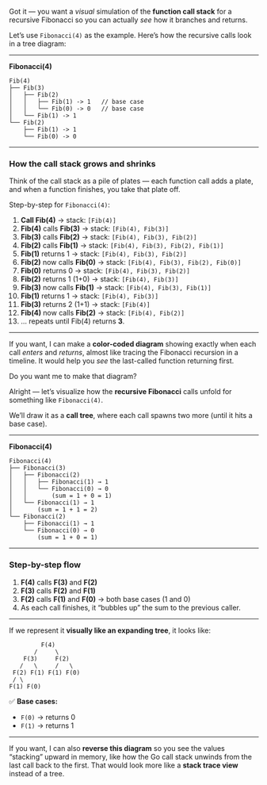 Got it — you want a _visual_ simulation of the **function call stack** for a recursive Fibonacci so you can actually _see_ how it branches and returns.

Let’s use `Fibonacci(4)` as the example.
Here’s how the recursive calls look in a tree diagram:

---

**Fibonacci(4)**

```
Fib(4)
├── Fib(3)
│   ├── Fib(2)
│   │   ├── Fib(1) -> 1   // base case
│   │   └── Fib(0) -> 0   // base case
│   └── Fib(1) -> 1
└── Fib(2)
    ├── Fib(1) -> 1
    └── Fib(0) -> 0
```

---

### How the **call stack** grows and shrinks

Think of the call stack as a pile of plates — each function call adds a plate, and when a function finishes, you take that plate off.

Step-by-step for `Fibonacci(4)`:

1. **Call Fib(4)** → stack: `[Fib(4)]`
2. **Fib(4)** calls **Fib(3)** → stack: `[Fib(4), Fib(3)]`
3. **Fib(3)** calls **Fib(2)** → stack: `[Fib(4), Fib(3), Fib(2)]`
4. **Fib(2)** calls **Fib(1)** → stack: `[Fib(4), Fib(3), Fib(2), Fib(1)]`
5. **Fib(1)** returns 1 → stack: `[Fib(4), Fib(3), Fib(2)]`
6. **Fib(2)** now calls **Fib(0)** → stack: `[Fib(4), Fib(3), Fib(2), Fib(0)]`
7. **Fib(0)** returns 0 → stack: `[Fib(4), Fib(3), Fib(2)]`
8. **Fib(2)** returns 1 (1+0) → stack: `[Fib(4), Fib(3)]`
9. **Fib(3)** now calls **Fib(1)** → stack: `[Fib(4), Fib(3), Fib(1)]`
10. **Fib(1)** returns 1 → stack: `[Fib(4), Fib(3)]`
11. **Fib(3)** returns 2 (1+1) → stack: `[Fib(4)]`
12. **Fib(4)** now calls **Fib(2)** → stack: `[Fib(4), Fib(2)]`
13. … repeats until Fib(4) returns **3**.

---

If you want, I can make a **color-coded diagram** showing exactly when each call _enters_ and _returns_, almost like tracing the Fibonacci recursion in a timeline.
It would help you _see_ the last-called function returning first.

Do you want me to make that diagram?

Alright — let’s visualize how the **recursive Fibonacci** calls unfold for something like `Fibonacci(4)`.

We’ll draw it as a **call tree**, where each call spawns two more (until it hits a base case).

---

**Fibonacci(4)**

```
Fibonacci(4)
├── Fibonacci(3)
│   ├── Fibonacci(2)
│   │   ├── Fibonacci(1) → 1
│   │   └── Fibonacci(0) → 0
│   │       (sum = 1 + 0 = 1)
│   └── Fibonacci(1) → 1
│       (sum = 1 + 1 = 2)
└── Fibonacci(2)
    ├── Fibonacci(1) → 1
    └── Fibonacci(0) → 0
        (sum = 1 + 0 = 1)
```

---

### Step-by-step flow

1. **F(4)** calls **F(3)** and **F(2)**
2. **F(3)** calls **F(2)** and **F(1)**
3. **F(2)** calls **F(1)** and **F(0)** → both base cases (1 and 0)
4. As each call finishes, it “bubbles up” the sum to the previous caller.

---

If we represent it **visually like an expanding tree**, it looks like:

```
         F(4)
       /     \
    F(3)     F(2)
   /   \     /   \
 F(2) F(1) F(1) F(0)
 / \
F(1) F(0)
```

✅ **Base cases:**

- `F(0)` → returns 0
- `F(1)` → returns 1

---

If you want, I can also **reverse this diagram** so you see the values “stacking” upward in memory, like how the Go call stack unwinds from the last call back to the first.
That would look more like a **stack trace view** instead of a tree.
